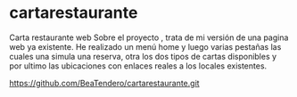# cartarestaurante
Carta restaurante web
Sobre el proyecto , trata  de mi versión de una pagina web ya existente.
He realizado un menú home y luego varias pestañas las cuales una simula una reserva, otra los dos tipos de cartas disponibles y por ultimo las ubicaciones con enlaces reales a los locales existentes.

https://github.com/BeaTendero/cartarestaurante.git
